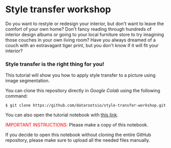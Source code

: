 # Style transfer workshop

Do you want to restyle or redesign your interior, but don't want to leave the comfort of your own home? Don't fancy reading through hundreds of interior design albums or going to your local furniture store to try imagining those couches in your own living room? Have you always dreamed of a couch with an extravagant tiger print, but you don't know if it will fit your interior? 


### **Style transfer is the right thing for you!**


This tutorial will show you how to apply style transfer to a picture using image segmentation.

You can clone this repository directly in *Google Colab* using the following command:
```
$ git clone https://github.com/datarootsio/style-transfer-workshop.git
```

You can also open the tutorial notebook with [this link](https://colab.research.google.com/github/datarootsio/style-transfer-workshop/blob/main/notebooks/tutorial.ipynb).

<span style="color:red">IMPORTANT INSTRUCTIONS: </span>
Please make a copy of this notebook. 

If you decide to open this notebook without cloning the entire GitHub repository, please make sure to upload all the needed files manually. 

